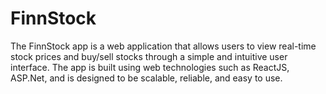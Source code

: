 # FinnStock
The FinnStock app is a web application that allows users to view real-time stock prices and buy/sell stocks through a simple and intuitive user interface. The app is built using web technologies such as ReactJS, ASP.Net, and is designed to be scalable, reliable, and easy to use.
